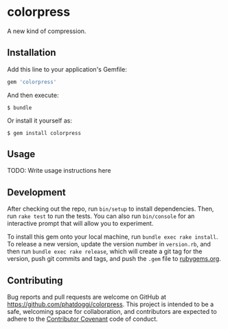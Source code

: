 # colorpress

A new kind of compression.

## Installation

Add this line to your application's Gemfile:

```ruby
gem 'colorpress'
```

And then execute:

    $ bundle

Or install it yourself as:

    $ gem install colorpress

## Usage

TODO: Write usage instructions here

## Development

After checking out the repo, run `bin/setup` to install dependencies. Then, run `rake test` to run the tests. You can also run `bin/console` for an interactive prompt that will allow you to experiment.

To install this gem onto your local machine, run `bundle exec rake install`. To release a new version, update the version number in `version.rb`, and then run `bundle exec rake release`, which will create a git tag for the version, push git commits and tags, and push the `.gem` file to [rubygems.org](https://rubygems.org).

## Contributing

Bug reports and pull requests are welcome on GitHub at https://github.com/phatdoggi/colorpress. This project is intended to be a safe, welcoming space for collaboration, and contributors are expected to adhere to the [Contributor Covenant](contributor-covenant.org) code of conduct.

